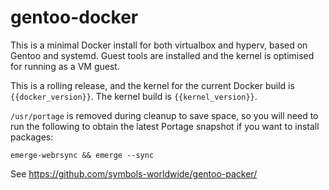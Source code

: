# gentoo-docker

This is a minimal Docker install for both virtualbox and hyperv, based on Gentoo and systemd. Guest tools are installed and the kernel is optimised for running as a VM guest.

This is a rolling release, and the kernel for the current Docker build is `{{docker_version}}`. The kernel build is `{{kernel_version}}`.

`/usr/portage` is removed during cleanup to save space, so you will need to run the following to obtain the latest Portage snapshot if you want to install packages:

```
emerge-webrsync && emerge --sync
```

See https://github.com/symbols-worldwide/gentoo-packer/
